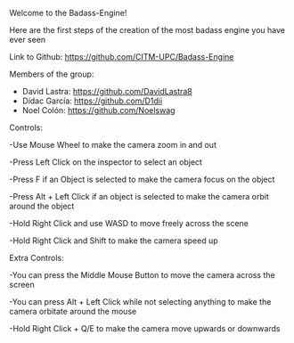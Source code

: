 Welcome to the Badass-Engine!

Here are the first steps of the creation of the most badass engine you have ever seen

Link to Github: https://github.com/CITM-UPC/Badass-Engine



Members of the group:

* David Lastra: https://github.com/DavidLastra8
* Dídac García: https://github.com/D1dii
* Noel Colón: https://github.com/Noelswag



Controls:

-Use Mouse Wheel to make the camera zoom in and out 

-Press Left Click on the inspector to select an object

-Press F if an Object is selected to make the camera focus on the object

-Press Alt + Left Click if an object is selected to make the camera orbit around the object

-Hold Right Click and use WASD to move freely across the scene

-Hold Right Click and Shift to make the camera speed up



Extra Controls:

-You can press the Middle Mouse Button to move the camera across the screen

-You can press Alt + Left Click while not selecting anything to make the camera orbitate around the mouse

-Hold Right Click + Q/E to make the camera move upwards or downwards
